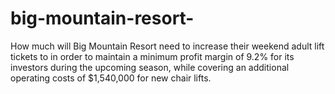 # big-mountain-resort-
How much will Big Mountain Resort need to increase their weekend adult lift tickets to in order to maintain a minimum profit margin of 9.2% for its investors during the upcoming season, while covering an additional operating costs of $1,540,000 for new chair lifts.
